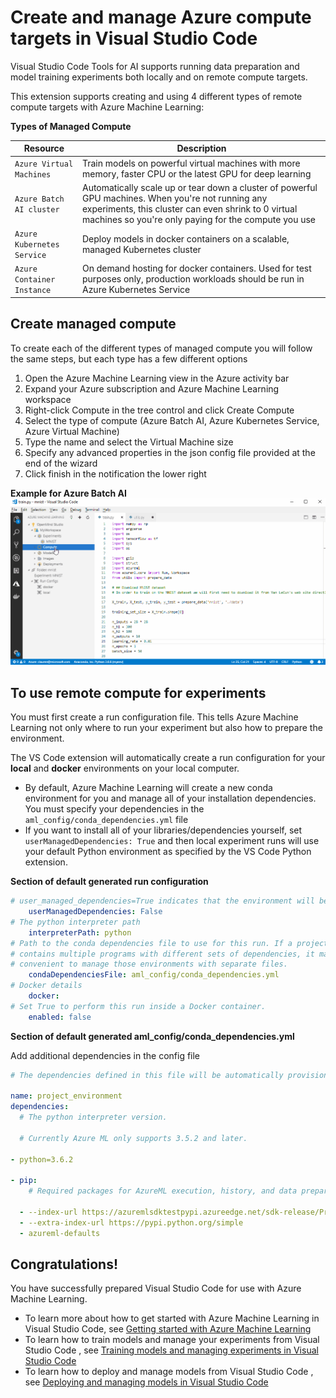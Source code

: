 # Create and manage Azure compute targets in Visual Studio Code
Visual Studio Code Tools for AI supports running data preparation and model training experiments both locally and on remote compute targets.

This extension supports creating and using 4 different types of remote compute targets with Azure Machine Learning:

**Types of Managed Compute**

| Resource | Description |
| --- | --- |
| `Azure Virtual Machines`  | Train models on powerful virtual machines with more memory, faster CPU or the latest GPU for deep learning |
| `Azure Batch AI cluster` | Automatically scale up or tear down a cluster of powerful GPU machines. When you're not running any experiments, this cluster can even shrink to 0 virtual machines so you're only paying for the compute you use |
| `Azure Kubernetes Service` | Deploy models in docker containers on a scalable, managed Kubernetes cluster |
| `Azure Container Instance` | On demand hosting for docker containers. Used for test purposes only, production workloads should be run in Azure Kubernetes Service |

## Create managed compute

To create each of the different types of managed compute you will follow the same steps, but each type has a few different options
1. Open the Azure Machine Learning view in the Azure activity bar
2. Expand your Azure subscription and Azure Machine Learning workspace
3. Right-click Compute in the tree control and click Create Compute
4. Select the type of compute (Azure Batch AI, Azure Kubernetes Service, Azure Virtual Machine)
5. Type the name and select the Virtual Machine size
6. Specify any advanced properties in the json config file provided at the end of the wizard
7. Click finish in the notification the lower right

**Example for Azure Batch AI**
![compute](./media/createcompute.gif)

## To use remote compute for experiments
You must first create a run configuration file. This tells Azure Machine Learning not only where to run your experiment but also how to prepare the environment.

The VS Code extension will automatically create a run configuration for your **local** and **docker** environments on your local computer.
- By default,  Azure Machine Learning will create a new conda environment for you and manage all of your installation dependencies. You must specify your dependencies in the `aml_config/conda_dependencies.yml` file
- If you want to install all of your libraries/dependencies yourself, set `userManagedDependencies: True` and then local experiment runs will use your default Python environment as specified by the VS Code Python extension.

**Section of default generated run configuration**

```yaml
# user_managed_dependencies=True indicates that the environment will be user managed. False indicates that AzureML will manage the user environment.
    userManagedDependencies: False
# The python interpreter path
    interpreterPath: python
# Path to the conda dependencies file to use for this run. If a project
# contains multiple programs with different sets of dependencies, it may be
# convenient to manage those environments with separate files.
    condaDependenciesFile: aml_config/conda_dependencies.yml
# Docker details
    docker:
# Set True to perform this run inside a Docker container.
    enabled: false
```

**Section of default generated aml_config/conda_dependencies.yml**

Add additional dependencies in the config file

```yaml
# The dependencies defined in this file will be automatically provisioned for runs with userManagedDependencies=False.

name: project_environment
dependencies:
  # The python interpreter version.

  # Currently Azure ML only supports 3.5.2 and later.

- python=3.6.2

- pip:
    # Required packages for AzureML execution, history, and data preparation.

  - --index-url https://azuremlsdktestpypi.azureedge.net/sdk-release/Preview/E7501C02541B433786111FE8E140CAA1
  - --extra-index-url https://pypi.python.org/simple
  - azureml-defaults

```

## Congratulations!
You have successfully prepared Visual Studio Code for use with Azure Machine Learning. 

- To learn more about how to get started with Azure Machine Learning in Visual Studio Code, see [Getting started with Azure Machine Learning](/docs/getting-started-aml-vscode.md)
- To learn how to train models and manage your experiments from Visual Studio Code , see [Training models and managing experiments in Visual Studio Code](train-models-aml-vscode.md)
- To learn how to deploy and manage models from Visual Studio Code , see [Deploying and managing models in Visual Studio Code](deploy-models-aml-vscode.md)
